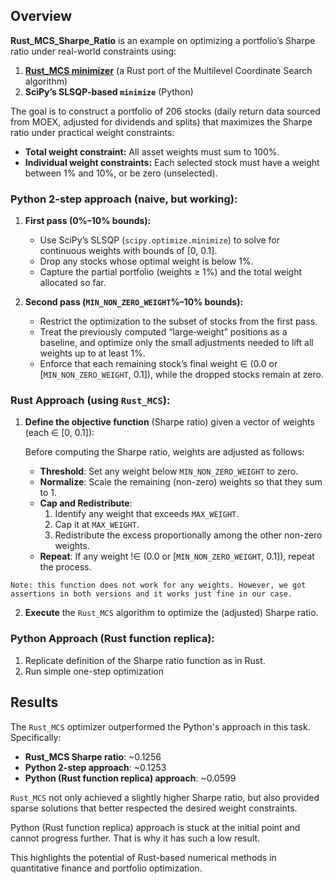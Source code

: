 ## Overview

**Rust_MCS_Sharpe_Ratio** is an example on optimizing a portfolio’s Sharpe ratio under real-world constraints using:

1. **[Rust_MCS minimizer](https://github.com/SergeiGL/Rust_MCS)** (a Rust port of the Multilevel Coordinate Search algorithm)
2. **SciPy’s SLSQP-based `minimize`** (Python)

The goal is to construct a portfolio of 206 stocks (daily return data sourced from MOEX, adjusted for dividends and splits) that maximizes the Sharpe
ratio under practical weight constraints:

- **Total weight constraint:** All asset weights must sum to 100%.
- **Individual weight constraints:** Each selected stock must have a weight between 1% and 10%, or be zero (unselected).

### Python 2-step approach (naive, but working):

1. **First pass (0%–10% bounds):**
    - Use SciPy’s SLSQP (`scipy.optimize.minimize`) to solve for continuous weights with bounds of [0, 0.1].
    - Drop any stocks whose optimal weight is below 1%.
    - Capture the partial portfolio (weights ≥ 1%) and the total weight allocated so far.

2. **Second pass (`MIN_NON_ZERO_WEIGHT`%–10% bounds):**
    - Restrict the optimization to the subset of stocks from the first pass.
    - Treat the previously computed “large‐weight” positions as a baseline, and optimize only the small adjustments needed to lift all weights up to
      at least 1%.
    - Enforce that each remaining stock’s final weight ∈ (0.0 or [`MIN_NON_ZERO_WEIGHT`, 0.1]), while the dropped stocks remain at zero.

### Rust Approach (using `Rust_MCS`):

1. **Define the objective function** (Sharpe ratio) given a vector of weights (each ∈ [0, 0.1]):

   Before computing the Sharpe ratio, weights are adjusted as follows:
    - **Threshold**: Set any weight below `MIN_NON_ZERO_WEIGHT` to zero.
    - **Normalize**: Scale the remaining (non-zero) weights so that they sum to 1.
    - **Cap and Redistribute**:
        1. Identify any weight that exceeds `MAX_WEIGHT`.
        2. Cap it at `MAX_WEIGHT`.
        3. Redistribute the excess proportionally among the other non-zero weights.
    - **Repeat**: If any weight !∈ (0.0 or [`MIN_NON_ZERO_WEIGHT`, 0.1]), repeat the process.

`Note: this function does not work for any weights. However, we got assertions in both versions and it works just fine in our case.`

2. **Execute** the `Rust_MCS` algorithm to optimize the (adjusted) Sharpe ratio.

### Python Approach (Rust function replica):

1. Replicate definition of the Sharpe ratio function as in Rust.
2. Run simple one-step optimization

## Results

The `Rust_MCS` optimizer outperformed the Python's approach in this task. Specifically:

* **Rust\_MCS Sharpe ratio**: ~0.1256
* **Python 2-step approach**: ~0.1253
* **Python (Rust function replica) approach**: ~0.0599

`Rust_MCS` not only achieved a slightly higher Sharpe ratio,
but also provided sparse solutions that better respected the desired weight constraints.

Python (Rust function replica) approach is stuck at the initial point and cannot progress further. That is why it has such a low result.

This highlights the potential of Rust-based numerical methods in quantitative finance and portfolio optimization.